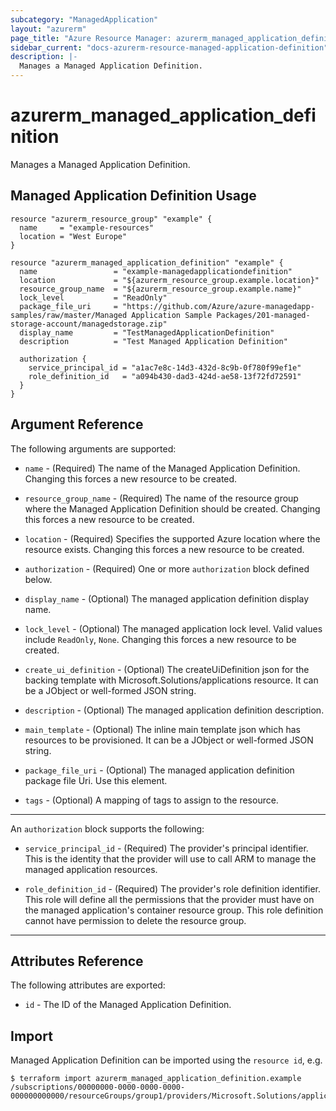 ```yaml
---
subcategory: "ManagedApplication"
layout: "azurerm"
page_title: "Azure Resource Manager: azurerm_managed_application_definition"
sidebar_current: "docs-azurerm-resource-managed-application-definition"
description: |-
  Manages a Managed Application Definition.
---
```


# azurerm_managed_application_definition

Manages a Managed Application Definition.

## Managed Application Definition Usage

```hcl
resource "azurerm_resource_group" "example" {
  name     = "example-resources"
  location = "West Europe"
}

resource "azurerm_managed_application_definition" "example" {
  name                 = "example-managedapplicationdefinition"
  location             = "${azurerm_resource_group.example.location}"
  resource_group_name  = "${azurerm_resource_group.example.name}"
  lock_level           = "ReadOnly"
  package_file_uri     = "https://github.com/Azure/azure-managedapp-samples/raw/master/Managed Application Sample Packages/201-managed-storage-account/managedstorage.zip"
  display_name         = "TestManagedApplicationDefinition"
  description          = "Test Managed Application Definition"

  authorization {
    service_principal_id = "a1ac7e8c-14d3-432d-8c9b-0f780f99ef1e"
    role_definition_id   = "a094b430-dad3-424d-ae58-13f72fd72591"
  }
}
```

## Argument Reference

The following arguments are supported:

* `name` - (Required) The name of the Managed Application Definition. Changing this forces a new resource to be created.

* `resource_group_name` - (Required) The name of the resource group where the Managed Application Definition should be created. Changing this forces a new resource to be created.

* `location` - (Required) Specifies the supported Azure location where the resource exists. Changing this forces a new resource to be created.

* `authorization` - (Required) One or more `authorization` block defined below.

* `display_name` - (Optional) The managed application definition display name.

* `lock_level` - (Optional) The managed application lock level. Valid values include `ReadOnly`, `None`. Changing this forces a new resource to be created.

* `create_ui_definition` - (Optional) The createUiDefinition json for the backing template with Microsoft.Solutions/applications resource. It can be a JObject or well-formed JSON string.

* `description` - (Optional) The managed application definition description.

* `main_template` - (Optional) The inline main template json which has resources to be provisioned. It can be a JObject or well-formed JSON string.

* `package_file_uri` - (Optional) The managed application definition package file Uri. Use this element.

* `tags` - (Optional) A mapping of tags to assign to the resource.

---

An `authorization` block supports the following:

* `service_principal_id` - (Required) The provider's principal identifier. This is the identity that the provider will use to call ARM to manage the managed application resources.

* `role_definition_id` - (Required) The provider's role definition identifier. This role will define all the permissions that the provider must have on the managed application's container resource group. This role definition cannot have permission to delete the resource group.

---

## Attributes Reference

The following attributes are exported:

* `id` - The ID of the Managed Application Definition.

## Import

Managed Application Definition can be imported using the `resource id`, e.g.

```shell
$ terraform import azurerm_managed_application_definition.example /subscriptions/00000000-0000-0000-0000-000000000000/resourceGroups/group1/providers/Microsoft.Solutions/applicationDefinitions/appDefinition1
```
